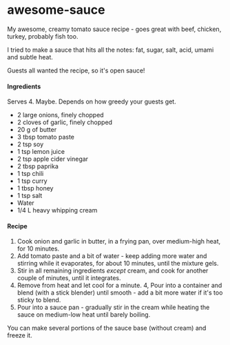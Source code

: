 # awesome-sauce

My awesome, creamy tomato sauce recipe - goes great with beef, chicken, turkey, probably fish too.

I tried to make a sauce that hits all the notes: fat, sugar, salt, acid, umami and subtle heat.

Guests all wanted the recipe, so it's open sauce!

#### Ingredients

Serves 4. Maybe. Depends on how greedy your guests get.

* 2 large onions, finely chopped
* 2 cloves of garlic, finely chopped
* 20 g of butter
* 3 tbsp tomato paste
* 2 tsp soy
* 1 tsp lemon juice
* 2 tsp apple cider vinegar
* 2 tbsp paprika
* 1 tsp chili
* 1 tsp curry
* 1 tbsp honey
* 1 tsp salt
* Water
* 1/4 L heavy whipping cream

#### Recipe

1. Cook onion and garlic in butter, in a frying pan, over medium-high heat, for 10 minutes.
2. Add tomato paste and a bit of water - keep adding more water and stirring while it evaporates, for about 10 minutes, until the mixture gels.
3. Stir in all remaining ingredients *except* cream, and cook for another couple of minutes, until it integrates.
3. Remove from heat and let cool for a minute.
4, Pour into a container and blend (with a stick blender) until smooth - add a bit more water if it's too sticky to blend.
5. Pour into a sauce pan - gradually stir in the cream while heating the sauce on medium-low heat until barely boiling.

You can make several portions of the sauce base (without cream) and freeze it.
